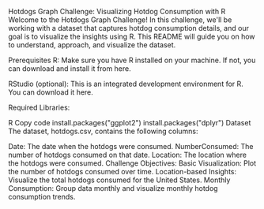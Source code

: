 Hotdogs Graph Challenge: Visualizing Hotdog Consumption with R
Welcome to the Hotdogs Graph Challenge! In this challenge, we'll be working with a dataset that captures hotdog consumption details, and our goal is to visualize the insights using R. This README will guide you on how to understand, approach, and visualize the dataset.

Prerequisites
R: Make sure you have R installed on your machine. If not, you can download and install it from here.

RStudio (optional): This is an integrated development environment for R. You can download it here.

Required Libraries:

R
Copy code
install.packages("ggplot2")
install.packages("dplyr")
Dataset
The dataset, hotdogs.csv, contains the following columns:

Date: The date when the hotdogs were consumed.
NumberConsumed: The number of hotdogs consumed on that date.
Location: The location where the hotdogs were consumed.
Challenge Objectives:
Basic Visualization: Plot the number of hotdogs consumed over time.
Location-based Insights: Visualize the total hotdogs consumed for the United States.
Monthly Consumption: Group data monthly and visualize monthly hotdog consumption trends.
